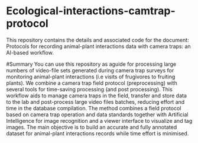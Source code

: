 # Ecological-interactions-camtrap-protocol
This repository contains the details and associated code for the document: Protocols for recording animal-plant interactions data with camera traps: an AI-based workflow.

#Summary
You can use this repository as aguide for processing large numbers of video-file sets generated during camera trap surveys for monitoring animal-plant interactions (i.e visits of frugivores to fruiting plants). We combine a camera trap field protocol (preprocessing) with several tools for time-saving processing (and post processing). This workflow aids to manage camera traps in the field, transfer and store data to the lab and post-process large video files batches, reducing effort and time in the database compilation. The method combines a field protocol based on camera trap operation and data standards together with Artificial Intelligence for image recognition and a viewer interface to visualize and tag images. The main objective is to build an accurate and fully annotated dataset for animal-plant interactions records while time effort is minimised.
